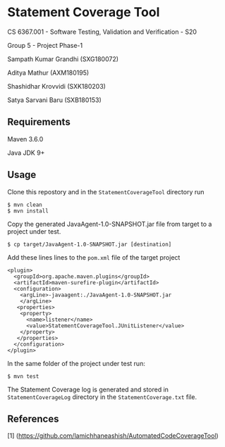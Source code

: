 
# Statement Coverage Tool

CS 6367.001 - Software Testing, Validation and Verification - S20

Group 5 - Project Phase-1

Sampath Kumar Grandhi (SXG180072)

Aditya Mathur (AXM180195)

Shashidhar Krovvidi  (SXK180203)

Satya Sarvani Baru (SXB180153)

## Requirements

Maven 3.6.0

Java JDK 9+

## Usage

Clone this repostory and in the `StatementCoverageTool` directory run

```
$ mvn clean 
$ mvn install
```
Copy the generated JavaAgent-1.0-SNAPSHOT.jar file from target to a project under test.
```
$ cp target/JavaAgent-1.0-SNAPSHOT.jar [destination]
```

Add these lines lines to the `pom.xml` file of the target project

```
<plugin>
  <groupId>org.apache.maven.plugins</groupId>
  <artifactId>maven-surefire-plugin</artifactId>
  <configuration>
    <argLine>-javaagent:./JavaAgent-1.0-SNAPSHOT.jar
    </argLine>
   <properties>
    <property>
      <name>listener</name>
      <value>StatementCoverageTool.JUnitListener</value>
    </property>
   </properties>
  </configuration>
</plugin>
```

In the same folder of the project under test run:
```
$ mvn test
```
The Statement Coverage log is generated and stored in `StatementCoverageLog` directory in the `StatementCoverage.txt` file. 
## References
[1] (https://github.com/lamichhaneashish/AutomatedCodeCoverageTool)
